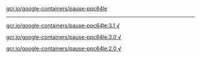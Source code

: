 [gcr.io/google-containers/pause-ppc64le](https://hub.docker.com/r/anjia0532/google-containers.pause-ppc64le/tags/) 

----
[gcr.io/google-containers/pause-ppc64le:3.1 √](https://hub.docker.com/r/anjia0532/google-containers.pause-ppc64le/tags/)

[gcr.io/google-containers/pause-ppc64le:3.0 √](https://hub.docker.com/r/anjia0532/google-containers.pause-ppc64le/tags/)

[gcr.io/google-containers/pause-ppc64le:2.0 √](https://hub.docker.com/r/anjia0532/google-containers.pause-ppc64le/tags/)


